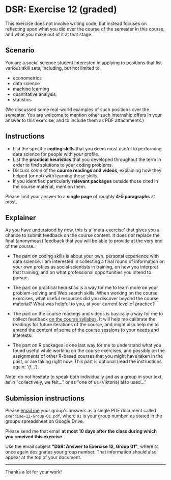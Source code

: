 # DSR: Exercise 12 (graded)

This exercise does not involve writing code, but instead focuses on reflecting upon what you did over the course of the semester in this course, and what you make out of it at that stage.

## Scenario

You are a social science student interested in applying to positions that list various skill sets, including, but not limited to,

- econometrics
- data science
- machine learning
- quantitative analysis
- statistics

(We discussed some real-world examples of such positions over the semester. You are welcome to mention other such internship offers in your answer to this exercise, and to include them as PDF attachments.)

## Instructions

- List the specific __coding skills__ that you deem most useful to performing data science for people with _your_ profile.
- List the __practical heuristics__ that you developed throughout the term in order to find solutions to your coding problems.
- Discuss _some_ of the __course readings and videos__, explaining how they helped (or not) with learning those skills.
- If you identified particularly __relevant packages__ outside those cited in the course material, mention them.

Please limit your answer to a __single page__ of roughly __4-5 paragraphs__ at most.

## Explainer

As you have understood by now, this is a 'meta-exercise' that gives you a chance to submit feedback on the course content. It does _not_ replace the final (anonymous) feedback that you will be able to provide at the very end of the course.

- The part on coding skills is about your own, personal experience with data science. I am interested in collecting a final round of information on your own profiles as social scientists in training, on how you interpret that training, and on what professional opportunities you intend to pursue.

- The part on practical heuristics is a way for me to learn more on your problem-solving and Web search skills. When working on the course exercises, what useful resources did you discover beyond the course material? What was helpful to you, at your current level of practice?

- The part on the course readings and videos is basically a way for me to collect feedback [on the course syllabus](https://twitter.com/emayfarris/status/1652652023597215749). It will help me calibrate the readings for future iterations of the course, and might also help me to amend the content of some of the course sessions to your needs and interests.

- The part on R packages is one last way for me to understand what you found useful while working on the course exercises, and possibly on the assignments of other R-based courses that you might have taken in the past, or are taking right now. This part is optional (read the instructions again: '_If_…').

Note: do not hesitate to speak both individually and as a group in your text, as in "collectively, we felt…" or as "one of us (Viktoria) also used…"

## Submission instructions

Please [email me](mailto:francois.briatte@sciencespo.fr) your group's answers as a single PDF document called `exercise-12-Group-01.pdf`, where `01` is your group number, as stated in the groups spreadsheet on Google Drive.

Please send me that email __at most 10 days after the class during which you received this exercise__.

Use the email subject __"DSR: Answer to Exercise 12, Group 01"__, where `01` once again designates your group number. That information should also appear at the top of your document.

---

Thanks a lot for your work!
